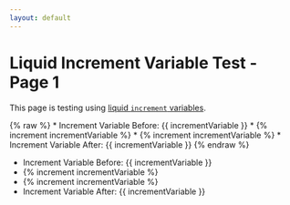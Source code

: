 ```yaml
---
layout: default
---
```


# Liquid Increment Variable Test - Page 1

This page is testing using [liquid `increment` variables](https://help.shopify.com/themes/liquid/tags/variable-tags#increment).

{% raw %}
    * Increment Variable Before: {{ incrementVariable }} 
    * {% increment incrementVariable %}
    * {% increment incrementVariable %}
    * Increment Variable After: {{ incrementVariable }}
{% endraw %}

* Increment Variable Before: {{ incrementVariable }} 
* {% increment incrementVariable %}
* {% increment incrementVariable %}
* Increment Variable After: {{ incrementVariable }}
